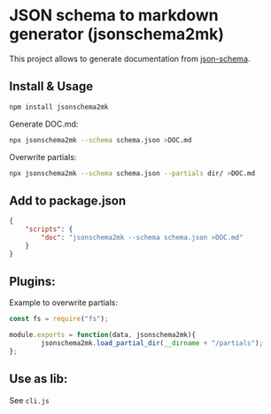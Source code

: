 # JSON schema to markdown generator (jsonschema2mk)

This project allows to generate documentation from [json-schema](https://json-schema.org).

<!--
Supports:
* properties
* all-of
* one-of
* ...
-->

## Install & Usage

```sh
npm install jsonschema2mk
```

Generate DOC.md:

```sh
npx jsonschema2mk --schema schema.json >DOC.md
```

Overwrite partials:

```sh
npx jsonschema2mk --schema schema.json --partials dir/ >DOC.md
```

## Add to package.json

```json
{
	"scripts": {
		"doc": "jsonschema2mk --schema schema.json >DOC.md"
	}
}
```

## Plugins:

Example to overwrite partials:

```js
const fs = require("fs");

module.exports = function(data, jsonschema2mk){
        jsonschema2mk.load_partial_dir(__dirname + "/partials");
};
```

## Use as lib:

See `cli.js`
